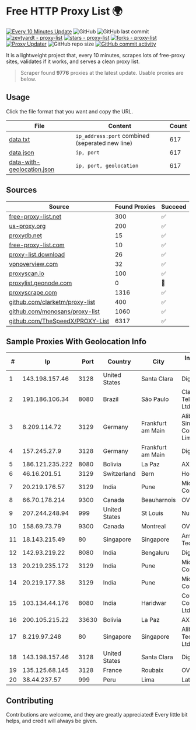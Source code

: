 
# Free HTTP Proxy List 🌍

[![Every 10 Minutes Update](https://github.com/mertguvencli/http-proxy-list/actions/workflows/main.yml/badge.svg?branch=main)](https://github.com/mertguvencli/http-proxy-list/actions/workflows/main.yml)
![GitHub](https://img.shields.io/github/license/mertguvencli/http-proxy-list)
![GitHub last commit](https://img.shields.io/github/last-commit/mertguvencli/http-proxy-list)
[![zevtyardt - proxy-list](https://img.shields.io/static/v1?label=zevtyardt&message=proxy-list&color=blue&logo=github)](https://github.com/zevtyardt/proxy-list "Go to GitHub repo")
[![stars - proxy-list](https://img.shields.io/github/stars/zevtyardt/proxy-list?style=social)](https://github.com/zevtyardt/proxy-list)
[![forks - proxy-list](https://img.shields.io/github/forks/zevtyardt/proxy-list?style=social)](https://github.com/zevtyardt/proxy-list)
[![Proxy Updater](https://github.com/zevtyardt/proxy-list/workflows/Proxy%20Updater/badge.svg)](https://github.com/zevtyardt/proxy-list/actions?query=workflow:"Proxy+Updater")
![GitHub repo size](https://img.shields.io/github/repo-size/zevtyardt/proxy-list)
[![GitHub commit activity](https://img.shields.io/github/commit-activity/m/zevtyardt/proxy-list?logo=commits)](https://github.com/zevtyardt/proxy-list/commits/main)

It is a lightweight project that, every 10 minutes, scrapes lots of free-proxy sites, validates if it works, and serves a clean proxy list.

> Scraper found **9776** proxies at the latest update. Usable proxies are below.

## Usage

Click the file format that you want and copy the URL.

|File|Content|Count|
|----|-------|-----|
|[data.txt](https://raw.githubusercontent.com/mertguvencli/http-proxy-list/main/proxy-list/data.txt)|`ip_address:port` combined (seperated new line)|617|
|[data.json](https://raw.githubusercontent.com/mertguvencli/http-proxy-list/main/proxy-list/data.json)|`ip, port`|617|
|[data-with-geolocation.json](https://raw.githubusercontent.com/mertguvencli/http-proxy-list/main/proxy-list/data-with-geolocation.json)|`ip, port, geolocation`|617|

## Sources

|Source|Found Proxies|Succeed|
|------|-------------|-------|
|[free-proxy-list.net](https://free-proxy-list.net)|300|✅|
|[us-proxy.org](https://www.us-proxy.org)|200|✅|
|[proxydb.net](http://proxydb.net)|15|✅|
|[free-proxy-list.com](https://free-proxy-list.com/?page=&port=&type%5B%5D=http&type%5B%5D=https&up_time=0&search=Search)|10|✅|
|[proxy-list.download](https://www.proxy-list.download/HTTP)|26|✅|
|[vpnoverview.com](https://vpnoverview.com/privacy/anonymous-browsing/free-proxy-servers)|32|✅|
|[proxyscan.io](https://www.proxyscan.io)|100|✅|
|[proxylist.geonode.com](https://proxylist.geonode.com/api/proxy-list?limit=300&page=1&sort_by=lastChecked&sort_type=desc&protocols=http,https)|0|🚫|
|[proxyscrape.com](https://api.proxyscrape.com/v2/?request=displayproxies&protocol=http&timeout=10000&country=all&ssl=all&anonymity=all)|1316|✅|
|[github.com/clarketm/proxy-list](https://raw.githubusercontent.com/clarketm/proxy-list/master/proxy-list-raw.txt)|400|✅|
|[github.com/monosans/proxy-list](https://raw.githubusercontent.com/monosans/proxy-list/main/proxies/http.txt)|1060|✅|
|[github.com/TheSpeedX/PROXY-List](https://raw.githubusercontent.com/TheSpeedX/PROXY-List/master/http.txt)|6317|✅|


## Sample Proxies With Geolocation Info

|#|Ip|Port|Country|City|Internet Service Provider|
|-|--|----|-------|----|-------------------------|
|1|143.198.157.46|3128|United States|Santa Clara|DigitalOcean, LLC|
|2|191.186.106.34|8080|Brazil|São Paulo|Claro NXT Telecomunicacoes Ltda|
|3|8.209.114.72|3129|Germany|Frankfurt am Main|Alibaba.com Singapore E-Commerce Private Limited|
|4|157.245.27.9|3128|Germany|Frankfurt am Main|DigitalOcean, LLC|
|5|186.121.235.222|8080|Bolivia|La Paz|AXS Bolivia S. A.|
|6|46.16.201.51|3129|Switzerland|Bern|Hosteur SA|
|7|20.219.176.57|3129|India|Pune|Microsoft Corporation|
|8|66.70.178.214|9300|Canada|Beauharnois|OVH SAS|
|9|207.244.248.94|999|United States|St Louis|Nubes, LLC|
|10|158.69.73.79|9300|Canada|Montreal|OVH SAS|
|11|18.143.215.49|80|Singapore|Singapore|Amazon Technologies Inc.|
|12|142.93.219.22|8080|India|Bengaluru|DigitalOcean, LLC|
|13|20.219.235.172|3129|India|Pune|Microsoft Corporation|
|14|20.219.177.38|3129|India|Pune|Microsoft Corporation|
|15|103.134.44.176|8080|India|Haridwar|Countrylink Communiction Pvt Ltd|
|16|200.105.215.22|33630|Bolivia|La Paz|AXS Bolivia S. A.|
|17|8.219.97.248|80|Singapore|Singapore|Alibaba (US) Technology Co., Ltd.|
|18|143.198.157.46|3128|United States|Santa Clara|DigitalOcean, LLC|
|19|135.125.68.145|3128|France|Roubaix|OVH SAS|
|20|38.44.237.57|999|Peru|Lima|Latin Cable|



## Contributing

Contributions are welcome, and they are greatly appreciated! Every
little bit helps, and credit will always be given.

